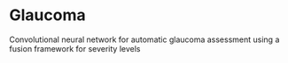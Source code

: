 # Glaucoma
Convolutional neural network for automatic glaucoma assessment using a fusion framework for severity levels
